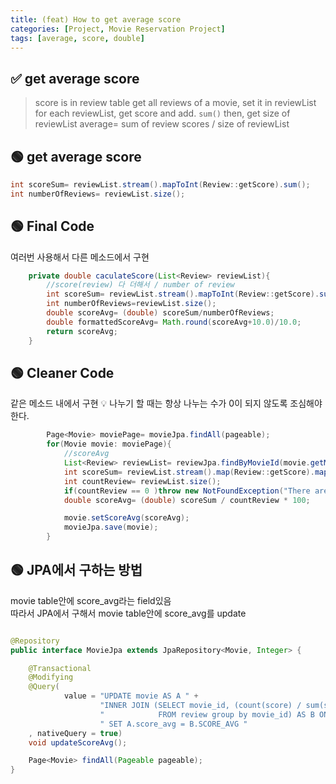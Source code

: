 ```yaml
---
title: (feat) How to get average score
categories: [Project, Movie Reservation Project]
tags: [average, score, double]
---
```


## ✅ get average score

> score is in review table
> get all reviews of a movie, set it in reviewList
> for each reviewList, get score and add. `sum()`
> then, get size of reviewList
> average= sum of review scores / size of reviewList

## 🟢 get average score

```java
int scoreSum= reviewList.stream().mapToInt(Review::getScore).sum();
int numberOfReviews= reviewList.size();
```

## 🟢 Final Code

여러번 사용해서 다른 메소드에서 구현

```java
    private double caculateScore(List<Review> reviewList){
        //score(review) 다 더해서 / number of review
        int scoreSum= reviewList.stream().mapToInt(Review::getScore).sum();
        int numberOfReviews=reviewList.size();
        double scoreAvg= (double) scoreSum/numberOfReviews;
        double formattedScoreAvg= Math.round(scoreAvg+10.0)/10.0;
        return scoreAvg;
    }
```

## 🟢 Cleaner Code

같은 메소드 내에서 구현
💡 나누기 할 때는 항상 나누는 수가 0이 되지 않도록 조심해야 한다.

```java
        Page<Movie> moviePage= movieJpa.findAll(pageable);
        for(Movie movie: moviePage){
            //scoreAvg
            List<Review> reviewList= reviewJpa.findByMovieId(movie.getMovieId());
            int scoreSum= reviewList.stream().map(Review::getScore).mapToInt(Integer::intValue).sum();
            int countReview= reviewList.size();
            if(countReview == 0 )throw new NotFoundException("There are no reviews for this movie"); //나누는 수 0 ❌
            double scoreAvg= (double) scoreSum / countReview * 100;

            movie.setScoreAvg(scoreAvg);
            movieJpa.save(movie);
        }
```

## 🟢 JPA에서 구하는 방법

movie table안에 score_avg라는 field있음 <br>
따라서 JPA에서 구해서 movie table안에 score_avg를 update <br>

```java

@Repository
public interface MovieJpa extends JpaRepository<Movie, Integer> {

    @Transactional
    @Modifying
    @Query(
            value = "UPDATE movie AS A " +
                    "INNER JOIN (SELECT movie_id, (count(score) / sum(score)) AS SCORE_AVG " +
                    "            FROM review group by movie_id) AS B ON A.movie_id = B.movie_id " +
                    " SET A.score_avg = B.SCORE_AVG "
    , nativeQuery = true)
    void updateScoreAvg();

    Page<Movie> findAll(Pageable pageable);
}
```
